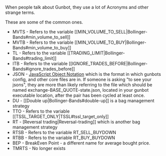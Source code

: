 When people talk about Gunbot, they use a lot of Acronyms and other strange terms.

These are some of the common ones.

* MVTS  - Refers to the variable [[MIN_VOLUME_TO_SELL|Bollinger-Bands#min_volume_to_sell]]
* MVTB - Refers to the variable [[MIN_VOLUME_TO_BUY|Bollinger-Bands#min_volume_to_buy]]
* TL - Refers to the variable [[TRADING_LIMIT|Bollinger-Bands#trading_limit]]
* ITB - Refers to the variable [[IGNORE_TRADES_BEFORE|Bollinger-Bands#ignore_trades_before]]
* JSON - [JavaScript Object Notation](https://en.wikipedia.org/wiki/JSON) which is the format in which gunbots config, and other core files are in. If someone is asking "to see your jsons", they are more than likely referring to the file which should be named exchange-BASE_QUOTE-state.json, located in your gunbot executable location, after the pair has been cycled at least once.
* DU - [[Double up|Bollinger-Bands#double-up]] is a bag management strategy
* TTO - Refers to the variable [[TSSL_TARGET_ONLY|TSSL#tssl_target_only]]
* RT - [Reversal trading|Reversal-trading]] which is another bag management strategy
* RTSB - Refers to the variable RT_SELL_BUYDOWN
* RTBB - Refers to the variable RT_BUY_BUYDOWN
* BEP - BreakEven Point - a different name for average bought price. 
* TMRTS - No longer exists